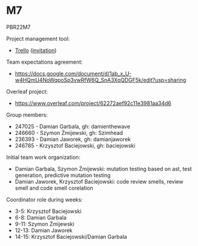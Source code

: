 # M7
PBR22M7

Project management tool:
- [Trello](https://trello.com/pbrm7/home) ([invitation](https://trello.com/invite/pbrm7/2efda818368280bc1540945a0cc805de))

Team expectations agreement:
- https://docs.google.com/document/d/1ab_x_U-w4HQmU4NoWqpoSp3vwRfW6Q_SnA3XqQDGF5k/edit?usp=sharing

Overleaf project:
- https://www.overleaf.com/project/62272aef92c11e3981aa34d6

Group members:
- 247025 - Damian Garbala, gh: damienthewave
- 246660 - Szymon Żmijewski, gh: Szimhead 
- 236393 - Damian Jaworek, gh: damianjaworek
- 246785 - Krzysztof Baciejowski, gh: baciejowski

Initial team work organization:
- Damian Garbala, Szymon Żmijewski:
  mutation testing based on ast, test generation, predictive mutation testing
- Damian Jaworek, Krzysztof Baciejowski:
  code review smells, review smell and code smell corelation

Coordinator role during weeks:
- 3-5: Krzysztof Baciejowski
- 6-8: Damian Garbala
- 9-11: Szymon Żmijewski
- 12-13: Damian Jaworek
- 14-15: Krzysztof Baciejowski/Damian Garbala

